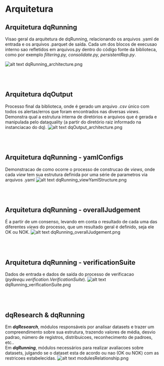 # Arquitetura

## Arquitetura dqRunning
Visao geral da arquitetura de dqRunning, relacionando os arquivos .yaml de entrada e os arquivos .parquet de saída.
Cada um dos blocos de execusao interno sao refletidos em arquivos.py dentro do código fonte da biblioteca, como por exemplo _filtering.py, consolidate.py, persistentRep.py_.

![alt text](dqRunning_architecture.png "dqRunning Architecture")
dqRunning_architecture.png

<br /> 
<br /> 
  
## Arquitetura dqOutput
Processo final da biblioteca, onde é gerado um arquivo .csv único com todos os alertas/erros que foram encontrados nas diversas _views_. Demonstra qual a estrutura interna de diretórios e arquivos que é gerada e manipulada pelo dataquality (a partir do diretório raiz informado na instanciacao do dq).
![alt text](dqOutput_architecture.png "dqRunning Architecture")
dqOutput_architecture.png

<br /> 
<br />

## Arquitetura dqRunning - yamlConfigs
Demonstracao de como ocorre o processo de construcao de _views_, onde cada _view_ tem sua estrutura definida por uma série de parametros via arquivos .yaml
![alt text](dqRunning_viewYamlStructure.png "dqRunning Architecture")
dqRunning_viewYamlStructure.png

<br /> 
<br />

## Arquitetura dqRunning - overallJudgement
É a partir de um consenso, levando em conta o resultado de cada uma das diferentes _views_ do processo, que um resultado geral é definido, seja ele OK ou NOK.
![alt text](dqRunning_overallJudgement.png "dqRunning Architecture")
dqRunning_overallJudgement.png

<br /> 
<br />

## Arquitetura dqRunning - verificationSuite
Dados de entrada e dados de saída do processo de verificacao (_pydeequ.verification.VerificationSuite_).
![alt text](dqRunning_verificationSuite.png "dqRunning Architecture")
dqRunning_verificationSuite.png

<br /> 
<br />

## dqResearch & dqRunning 
Em __*dqResearch*__, módulos responsáveis por analisar datasets e trazer um compreendimento sobre sua estrutura, trazendo valores de média, desvio padrao, número de registros, distribuicoes, reconhecimento de padroes, etc..
<br>
Em __*dqRunning*__, módulos necessários para realizar avaliacoes sobre datasets, julgando se o dataset esta de acordo ou nao (OK ou NOK) com as restricoes estabelecidas.
![alt text](modulesRelationship.png "dqRunning Architecture")
modulesRelationship.png